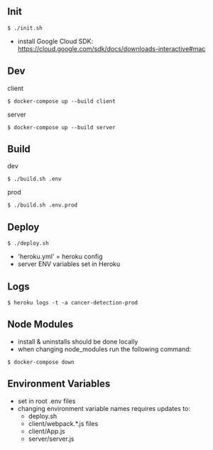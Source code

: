 Init
----------------
```
$ ./init.sh
```
- install Google Cloud SDK: https://cloud.google.com/sdk/docs/downloads-interactive#mac

Dev
----------------
client
```
$ docker-compose up --build client
```

server
```
$ docker-compose up --build server
```

Build
-----
dev
```
$ ./build.sh .env
```

prod
```
$ ./build.sh .env.prod
```

Deploy
------
```
$ ./deploy.sh
```
- 'heroku.yml' = heroku config
- server ENV variables set in Heroku

Logs
----
```
$ heroku logs -t -a cancer-detection-prod
```

Node Modules
------------
- install & uninstalls should be done locally
- when changing node_modules run the following command:
```
$ docker-compose down
```

Environment Variables
---------------------
- set in root .env files
- changing environment variable names requires updates to:
  - deploy.sh
  - client/webpack.*.js files
  - client/App.js
  - server/server.js